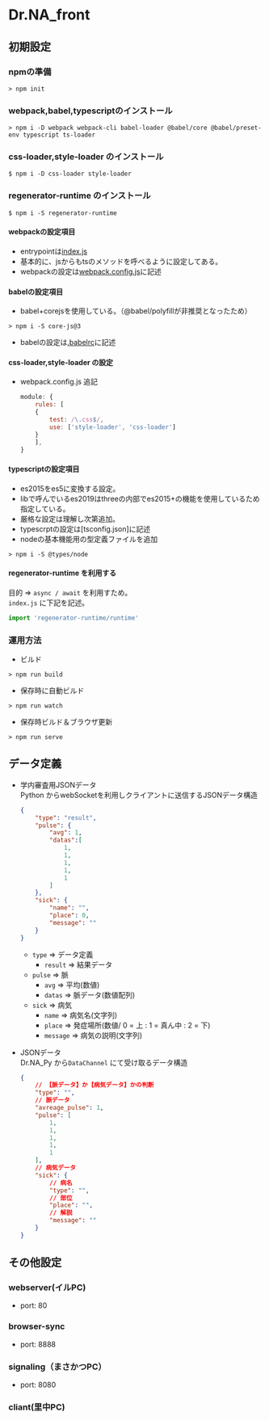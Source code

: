 # Dr.NA_front

## 初期設定

### npmの準備

```shell
> npm init
```

### webpack,babel,typescriptのインストール

```shell
> npm i -D webpack webpack-cli babel-loader @babel/core @babel/preset-env typescript ts-loader
```

### css-loader,style-loader のインストール

``` shell
$ npm i -D css-loader style-loader
```

### regenerator-runtime のインストール

``` shell
$ npm i -S regenerator-runtime
```

#### webpackの設定項目

- entrypointは[index.js](./src/index.js)
- 基本的に、jsからもtsのメソッドを呼べるように設定してある。
- webpackの設定は[webpack.config.js](./webpack.config.js)に記述

#### babelの設定項目

- babel+corejsを使用している。（@babel/polyfillが非推奨となったため）

```shell
> npm i -S core-js@3
```

- babelの設定は[.babelrc](./.babelrc)に記述

#### css-loader,style-loader の設定

- webpack.config.js 追記

    ``` js
    module: {
        rules: [
        {
            test: /\.css$/,
            use: ['style-loader', 'css-loader']
        }
        ],
    }
    ```

#### typescriptの設定項目

- es2015をes5に変換する設定。
- libで呼んでいるes2019はthreeの内部でes2015+の機能を使用しているため指定している。
- 厳格な設定は理解し次第追加。
- typescrptの設定は[tsconfig.json]に記述
- nodeの基本機能用の型定義ファイルを追加

```shell
> npm i -S @types/node
```

#### regenerator-runtime を利用する

目的 => `async / await` を利用すため。<br />
`index.js`  に下記を記述。

``` js
import 'regenerator-runtime/runtime'
```

### 運用方法

- ビルド

```shell
> npm run build
```

- 保存時に自動ビルド

```shell
> npm run watch
```

- 保存時ビルド＆ブラウザ更新

```shell
> npm run serve
```

## データ定義

- 学内審査用JSONデータ<br />
    Python からwebSocketを利用しクライアントに送信するJSONデータ構造

    ``` json
    {
        "type": "result",
        "pulse": {
            "avg": 1,
            "datas":[
                1,
                1,
                1,
                1,
                1
            ]
        },
        "sick": {
            "name": "",
            "place": 0,
            "message": ""
        }
    }
    ```

    - `type` => データ定義
        - `result` => 結果データ
    - `pulse` => 脈
        - `avg` => 平均(数値)
        - `datas` => 脈データ(数値配列)
    - `sick` => 病気
        - `name` => 病気名(文字列)
        - `place` => 発症場所(数値/ 0 = 上 : 1 = 真ん中 : 2 = 下)
        - `message` => 病気の説明(文字列)

- JSONデータ<br >
    Dr.NA_Py から`DataChannel` にて受け取るデータ構造

    ``` json
    {
        // 【脈データ】か【病気データ】かの判断
        "type": "",
        // 脈データ
        "avreage_pulse": 1,
        "pulse": [
            1,
            1,
            1,
            1,
            1
        ],
        // 病気データ
        "sick": {
            // 病名
            "type": "",
            // 部位
            "place": "",
            // 解説
            "message": ""
        }
    }
    ```

## その他設定

### webserver(イルPC)

- port: 80

### browser-sync

- port: 8888

### signaling（まさかつPC）

- port: 8080

### cliant(里中PC)
